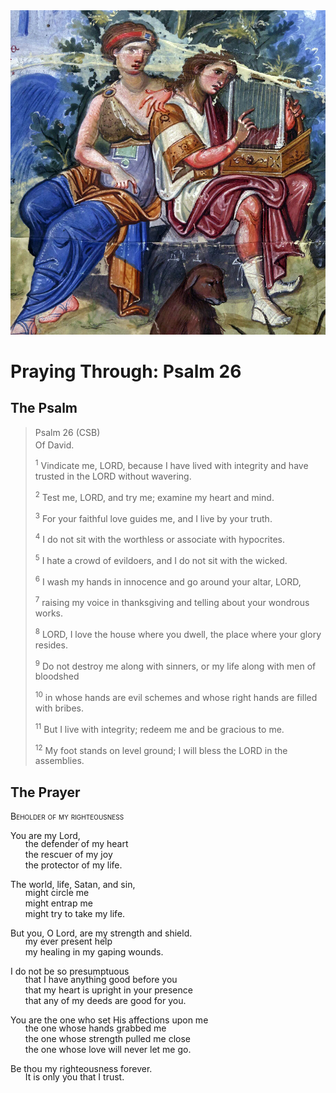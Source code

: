 <img class="intro-right" src="../images/art-paris-psalter.jpg">

<style>
  li {list-style-type: none;}
  p + ul {
    margin-top: -18px;
}
</style>

# Praying Through: Psalm 26

## The Psalm

>Psalm 26 (CSB)  
><sup></sup> Of David. 
>
><sup>1</sup> Vindicate me, LORD, because I have lived with integrity and have trusted in the LORD without wavering. 
>
><sup>2</sup> Test me, LORD, and try me; examine my heart and mind. 
>
><sup>3</sup> For your faithful love guides me, and I live by your truth. 
>
><sup>4</sup> I do not sit with the worthless or associate with hypocrites. 
>
><sup>5</sup> I hate a crowd of evildoers, and I do not sit with the wicked. 
>
><sup>6</sup> I wash my hands in innocence and go around your altar, LORD, 
>
><sup>7</sup> raising my voice in thanksgiving and telling about your wondrous works. 
>
><sup>8</sup> LORD, I love the house where you dwell, the place where your glory resides. 
>
><sup>9</sup> Do not destroy me along with sinners, or my life along with men of bloodshed 
>
><sup>10</sup> in whose hands are evil schemes and whose right hands are filled with bribes. 
>
><sup>11</sup> But I live with integrity; redeem me and be gracious to me. 
>
><sup>12</sup> My foot stands on level ground; I will bless the LORD in the assemblies.

## The Prayer

<div style="font-variant: small-caps;">Beholder of my righteousness</div>

You are my Lord,
* the defender of my heart
* the rescuer of my joy
* the protector of my life.

The world, life, Satan, and sin,
* might circle me
* might entrap me
* might try to take my life.

But you, O Lord, are my strength and shield.
* my ever present help
* my healing in my gaping wounds.

I do not be so presumptuous
* that I have anything good before you
* that my heart is upright in your presence
* that any of my deeds are good for you.

You are the one who set His affections upon me
* the one whose hands grabbed me
* the one whose strength pulled me close
* the one whose love will never let me go.

Be thou my righteousness forever.
* It is only you that I trust.
